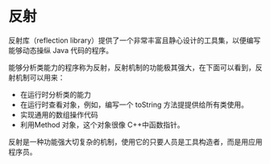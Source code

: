 # 反射
反射库（reflection library）提供了一个非常丰富且静心设计的工具集，以便编写能够动态操纵 Java 代码的程序。

能够分析类能力的程序称为反射，反射机制的功能极其强大，在下面可以看到，反射机制可以用来：
- 在运行时分析类的能力
- 在运行时查看对象，例如，编写一个 toString 方法提提供给所有类使用。
- 实现通用的数组操作代码
- 利用Method 对象，这个对象很像 C++中函数指针。

反射是一种功能强大切复杂的机制，使用它的只要人员是工具构造者，而是用应用程序员。